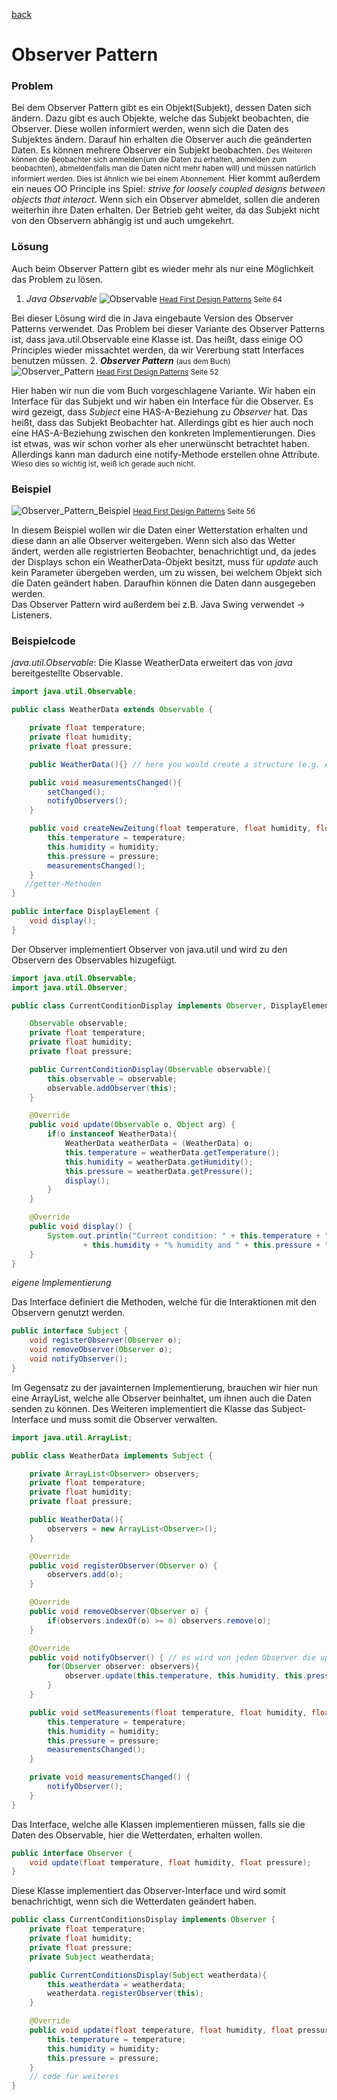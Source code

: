[back](README.md)

# Observer Pattern

### Problem

Bei dem Observer Pattern gibt es ein Objekt(Subjekt), dessen Daten sich ändern. Dazu gibt es auch Objekte, welche das Subjekt beobachten, die Observer. Diese wollen informiert werden, wenn sich die Daten des Subjektes ändern. Darauf hin erhalten die Observer auch die geänderten Daten. Es können mehrere Observer ein Subjekt beobachten. <small> Des Weiteren können die Beobachter sich anmelden(um die Daten zu erhalten, anmelden zum beobachten), abmelden(falls man die Daten nicht mehr haben will) und müssen natürlich informiert werden. Dies ist ähnlich wie bei einem Abonnement. </small>
Hier kommt außerdem ein neues OO Principle ins Spiel: *strive for loosely coupled designs between objects that interact*. Wenn sich ein Observer abmeldet, sollen die anderen weiterhin ihre Daten erhalten. Der Betrieb geht weiter, da das Subjekt nicht von den Observern abhängig ist und auch umgekehrt.

### Lösung

Auch beim Observer Pattern gibt es wieder mehr als nur eine Möglichkeit das Problem zu lösen.

1. *Java Observable*
![Observable](https://github.com/TGM-HIT/sew4-design-patterns-ntesanovic-tgm/blob/master/images/java_observable.png)
<small>[Head First Design Patterns](http://shop.oreilly.com/product/9780596007126.do) Seite 64</small>

Bei dieser Lösung wird die in Java eingebaute Version des Observer Patterns verwendet. Das Problem bei dieser Variante des Observer Patterns ist, dass java.util.Observable eine Klasse ist. Das heißt, dass einige OO Principles wieder missachtet werden, da wir Vererbung statt Interfaces benutzen müssen.
2. ***Observer Pattern*** <small>(aus dem Buch)</small>  
![Observer_Pattern](https://github.com/TGM-HIT/sew4-design-patterns-ntesanovic-tgm/blob/master/images/observer.png)
<small>[Head First Design Patterns](http://shop.oreilly.com/product/9780596007126.do) Seite 52</small>

Hier haben wir nun die vom Buch vorgeschlagene Variante. Wir haben ein Interface für das Subjekt und wir haben ein Interface für die Observer. Es wird gezeigt, dass *Subject* eine HAS-A-Beziehung zu *Observer* hat. Das heißt, dass das Subjekt Beobachter hat. Allerdings gibt es hier auch noch eine HAS-A-Beziehung zwischen den konkreten Implementierungen. Dies ist etwas, was wir schon vorher als eher unerwünscht betrachtet haben. Allerdings kann man dadurch eine notify-Methode erstellen ohne Attribute. <small> Wieso dies so wichtig ist, weiß ich gerade auch nicht. </small>

### Beispiel

![Observer_Pattern_Beispiel](https://github.com/TGM-HIT/sew4-design-patterns-ntesanovic-tgm/blob/master/images/observer_example.png)
<small>[Head First Design Patterns](http://shop.oreilly.com/product/9780596007126.do) Seite 56</small>

In diesem Beispiel wollen wir die Daten einer Wetterstation erhalten und diese dann an alle Observer weitergeben. Wenn sich also das Wetter ändert, werden alle registrierten Beobachter, benachrichtigt und, da jedes der Displays schon ein WeatherData-Objekt besitzt, muss für *update* auch kein Parameter übergeben werden, um zu wissen, bei welchem Objekt sich die Daten geändert haben. Daraufhin können die Daten dann ausgegeben werden.  
Das Observer Pattern wird außerdem bei z.B. Java Swing verwendet -> Listeners.

### Beispielcode

*java.util.Observable*:
Die Klasse WeatherData erweitert das von *java* bereitgestellte Observable.
~~~ java
import java.util.Observable;

public class WeatherData extends Observable {

    private float temperature;
    private float humidity;
    private float pressure;

    public WeatherData(){} // here you would create a structure (e.g. ArrayList) to hold all Observers

    public void measurementsChanged(){
        setChanged();
        notifyObservers();
    }

    public void createNewZeitung(float temperature, float humidity, float pressure){
        this.temperature = temperature;
        this.humidity = humidity;
        this.pressure = pressure;
        measurementsChanged();
    }
   //getter-Methoden
}
~~~

~~~ java
public interface DisplayElement {
    void display();
}
~~~

Der Observer implementiert Observer von java.util und wird zu den Observern des Observables hizugefügt.

~~~ java
import java.util.Observable;
import java.util.Observer;

public class CurrentConditionDisplay implements Observer, DisplayElement {

    Observable observable;
    private float temperature;
    private float humidity;
    private float pressure;

    public CurrentConditionDisplay(Observable observable){
        this.observable = observable;
        observable.addObserver(this);
    }

    @Override
    public void update(Observable o, Object arg) {
        if(o instanceof WeatherData){
            WeatherData weatherData = (WeatherData) o;
            this.temperature = weatherData.getTemperature();
            this.humidity = weatherData.getHumidity();
            this.pressure = weatherData.getPressure();
            display();
        }
    }

    @Override
    public void display() {
        System.out.println("Current condition: " + this.temperature + "C degrees, "
                + this.humidity + "% humidity and " + this.pressure + " mbar pressure");
    }
}
~~~

*eigene Implementierung*

Das Interface definiert die Methoden, welche für die Interaktionen mit den Observern genutzt werden.

~~~ java
public interface Subject {
    void registerObserver(Observer o);
    void removeObserver(Observer o);
    void notifyObserver();
}
~~~

Im Gegensatz zu der javainternen Implementierung, brauchen wir hier nun eine ArrayList, welche alle Observer beinhaltet, um ihnen auch die Daten senden zu können. Des Weiteren implementiert die Klasse das Subject-Interface und muss somit die Observer verwalten.

~~~ java
import java.util.ArrayList;

public class WeatherData implements Subject {

    private ArrayList<Observer> observers;
    private float temperature;
    private float humidity;
    private float pressure;

    public WeatherData(){
        observers = new ArrayList<Observer>();
    }

    @Override
    public void registerObserver(Observer o) {
        observers.add(o);
    }

    @Override
    public void removeObserver(Observer o) {
        if(observers.indexOf(o) >= 0) observers.remove(o);
    }

    @Override
    public void notifyObserver() { // es wird von jedem Observer die update-Methode aufgerufen
        for(Observer observer: observers){
            observer.update(this.temperature, this.humidity, this.pressure);
        }
    }

    public void setMeasurements(float temperature, float humidity, float pressure) {
        this.temperature = temperature;
        this.humidity = humidity;
        this.pressure = pressure;
        measurementsChanged();
    }

    private void measurementsChanged() {
        notifyObserver();
    }
}

~~~

Das Interface, welche alle Klassen implementieren müssen, falls sie die Daten des Observable, hier die Wetterdaten, erhalten wollen.

~~~ java
public interface Observer {
    void update(float temperature, float humidity, float pressure);
}
~~~

Diese Klasse implementiert das Observer-Interface und wird somit benachrichtigt, wenn sich die Wetterdaten geändert haben.

~~~ java
public class CurrentConditionsDisplay implements Observer {
    private float temperature;
    private float humidity;
    private float pressure;
    private Subject weatherdata;

    public CurrentConditionsDisplay(Subject weatherdata){
        this.weatherdata = weatherdata;
        weatherdata.registerObserver(this);
    }

    @Override
    public void update(float temperature, float humidity, float pressure) {
        this.temperature = temperature;
        this.humidity = humidity;
        this.pressure = pressure;
    }
    // code für weiteres
}
~~~
